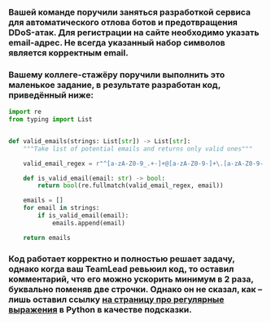 ### Вашей команде поручили заняться разработкой сервиса для автоматического отлова ботов и предотвращения DDoS-атак. Для регистрации на сайте необходимо указать email-адрес. Не всегда указанный набор символов является корректным email.

### Вашему коллеге-стажёру поручили выполнить это маленькое задание, в результате разработан код, приведённый ниже:

```python
import re
from typing import List


def valid_emails(strings: List[str]) -> List[str]:
    """Take list of potential emails and returns only valid ones"""

    valid_email_regex = r"^[a-zA-Z0-9_.+-]+@[a-zA-Z0-9-]+\.[a-zA-Z0-9-.]+$"

    def is_valid_email(email: str) -> bool:
        return bool(re.fullmatch(valid_email_regex, email))

    emails = []
    for email in strings:
        if is_valid_email(email):
            emails.append(email)

    return emails
```
### Код работает корректно и полностью решает задачу, однако когда ваш TeamLead ревьюил код, то оставил комментарий, что его можно ускорить минимум в 2 раза, буквально поменяв две строчки. Однако он не сказал, как – лишь оставил ссылку [на страницу про регулярные выражения](https://docs.python.org/3/library/re.html) в Python в качестве подсказки.  
